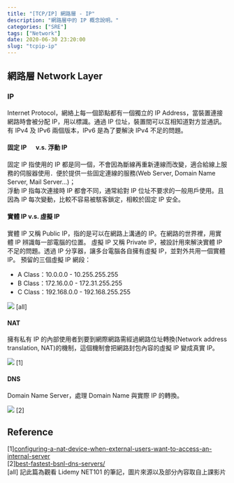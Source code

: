 ```yaml
---
title: "[TCP/IP] 網路層 - IP"
description: "網路層中的 IP 概念說明。"
categories: ["SRE"]
tags: ["Network"]
date: 2020-06-30 23:20:00
slug: "tcpip-ip"
---
```


## 網路層 Network Layer

### IP

Internet Protocol，網絡上每一個節點都有一個獨立的 IP Address，當裝置連接網路時會被分配 IP，用以標識。通過 IP 位址，裝置間可以互相知道對方並通訊。  
有 IPv4 及 IPv6 兩個版本，IPv6 是為了要解決 IPv4 不足的問題。

<!--more-->

#### 固定 IP 　 v.s. 浮動 IP

固定 IP 指使用的 IP 都是同一個，不會因為斷線再重新連線而改變，適合給線上服務的伺服器使用．便於提供一些固定連線的服務(Web Server, Domain Name Server, Mail Server...)；  
浮動 IP 指每次連接時 IP 都會不同，通常給對 IP 位址不要求的一般用戶使用。且因為 IP 每次變動，比較不容易被駭客鎖定，相較於固定 IP 安全。

#### 實體 IP v.s. 虛擬 IP

實體 IP 又稱 Public IP，指的是可以在網路上溝通的 IP。在網路的世界裡，用實體 IP 辨識每一部電腦的位置。
虛擬 IP 又稱 Private IP，被設計用來解決實體 IP 不足的問題。透過 IP 分享器，讓多台電腦各自擁有虛擬 IP，並對外共用一個實體 IP。
預留的三個虛擬 IP 網段：

- A Class：10.0.0.0 - 10.255.255.255
- B Class：172.16.0.0 - 172.31.255.255
- C Class：192.168.0.0 - 192.168.255.255

![](https://imgur.com/gRSIi6a.png) [all]

#### NAT

擁有私有 IP 的內部使用者到要到網際網路需經過網路位址轉換(Network address translation, NAT)的機制，這個機制會把網路封包內容的虛擬 IP 變成真實 IP。

![](https://imgur.com/NvK2KsN.png) [1]

#### DNS

Domain Name Server，處理 Domain Name 與實際 IP 的轉換。

![](https://imgur.com/X9ulQwP.png)
[2]

## Reference

[1][configuring-a-nat-device-when-external-users-want-to-access-an-internal-server](https://support.huawei.com/enterprise/en/doc/EDOC1100027155?section=j00e&topicName=configuring-a-nat-device-when-external-users-want-to-access-an-internal-server)  
[2][best-fastest-bsnl-dns-servers/](https://techthatmatter.com/best-fastest-bsnl-dns-servers/)  
[all] 記此篇為觀看 Lidemy NET101 的筆記，圖片來源以及部分內容取自上課影片
